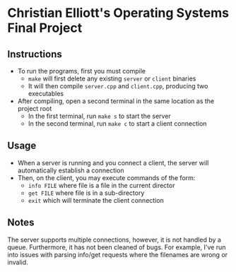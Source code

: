 # Christian Elliott's Operating Systems Final Project

## Instructions
* To run the programs, first you must compile
  * `make` will first delete any existing `server` or `client` binaries
  * It will then compile `server.cpp` and `client.cpp`, producing two executables
* After compiling, open a second terminal in the same location as the project root
  * In the first terminal, run `make s` to start the server
  * In the second terminal, run `make c` to start a client connection

## Usage
* When a server is running and you connect a client, the server will automatically establish a connection
* Then, on the client, you may execute commands of the form:
  * `info FILE` where file is a file in the current director
  * `get FILE` where file is in a sub-directory
  * `exit` which will terminate the client connection

## Notes
The server supports multiple connections, however, it is not handled by a queue.
Furthermore, it has not been cleaned of bugs. For example, I've run into issues
with parsing info/get requests where the filenames are wrong or invalid.